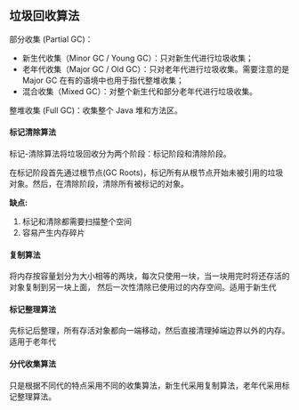 ## 垃圾回收算法
部分收集 (Partial GC)：

- 新生代收集（Minor GC / Young GC）：只对新生代进行垃圾收集；
- 老年代收集（Major GC / Old GC）：只对老年代进行垃圾收集。需要注意的是 Major GC 在有的语境中也用于指代整堆收集；
- 混合收集（Mixed GC）：对整个新生代和部分老年代进行垃圾收集。

整堆收集 (Full GC)：收集整个 Java 堆和方法区。

#### 标记清除算法
标记-清除算法将垃圾回收分为两个阶段：标记阶段和清除阶段。

在标记阶段首先通过根节点(GC Roots)，标记所有从根节点开始未被引用的垃圾对象。然后，在清除阶段，清除所有被标记的对象。

**缺点:**  
1. 标记和清除都需要扫描整个空间
2. 容易产生内存碎片

#### 复制算法
将内存按容量划分为大小相等的两块，每次只使用一块，当一块用完时将还存活的对象复制到另一块上面，
然后一次性清除已使用过的内存空间。适用于新生代

#### 标记整理算法
先标记后整理，所有存活对象都向一端移动，然后直接清理掉端边界以外的内存。适用于老年代

#### 分代收集算法
只是根据不同代的特点采用不同的收集算法，新生代采用复制算法，老年代采用标记整理算法。